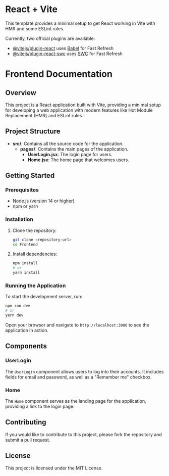 # React + Vite

This template provides a minimal setup to get React working in Vite with HMR and some ESLint rules.

Currently, two official plugins are available:

- [@vitejs/plugin-react](https://github.com/vitejs/vite-plugin-react/blob/main/packages/plugin-react/README.md) uses [Babel](https://babeljs.io/) for Fast Refresh
- [@vitejs/plugin-react-swc](https://github.com/vitejs/vite-plugin-react-swc) uses [SWC](https://swc.rs/) for Fast Refresh

# Frontend Documentation

## Overview

This project is a React application built with Vite, providing a minimal setup for developing a web application with modern features like Hot Module Replacement (HMR) and ESLint rules.

## Project Structure

- **src/**: Contains all the source code for the application.
  - **pages/**: Contains the main pages of the application.
    - **UserLogin.jsx**: The login page for users.
    - **Home.jsx**: The home page that welcomes users.

## Getting Started

### Prerequisites

- Node.js (version 14 or higher)
- npm or yarn

### Installation

1. Clone the repository:
   ```bash
   git clone <repository-url>
   cd Frontend
   ```

2. Install dependencies:
   ```bash
   npm install
   # or
   yarn install
   ```

### Running the Application

To start the development server, run:

```bash
npm run dev
# or
yarn dev
```

Open your browser and navigate to `http://localhost:3000` to see the application in action.

## Components

### UserLogin

The `UserLogin` component allows users to log into their accounts. It includes fields for email and password, as well as a "Remember me" checkbox.

### Home

The `Home` component serves as the landing page for the application, providing a link to the login page.

## Contributing

If you would like to contribute to this project, please fork the repository and submit a pull request.

## License

This project is licensed under the MIT License.
